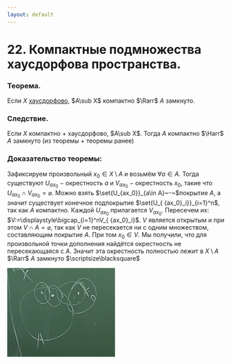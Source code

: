 ```yaml
---
layout: default
---
```

# 22. Компактные подмножества хаусдорфова пространства.

### Теорема.
Если $X$ [хаусдорфово](15-04-24.md), $A\sub X$ компактно $\Rarr$ $A$ замкнуто.

### Следствие.
Если $X$ компактно + хаусдорфово, $A\sub X$.
Тогда $A$ компактно $\Harr$ $A$ замкнуто (из теоремы + теоремы ранее)

### Доказательство теоремы:
Зафиксируем произвольный $x_0\in X\setminus A$ и возьмём $\forall a\in A$.
Тогда существуют $U_{ax_0}~-~$окрестность $a$ и $V_{ax_0}~-~$окрестность $x_0$, такие что $U_{ax_0}\cap V_{ax_0}=\varnothing$.
Можно взять $\set{U_{ax_0}}_{a\in A}~-~$покрытие $A$, а значит существует конечное подпокрытие $\set{U_{ {ax_0}_i}}_{i=1}^n$, так как $A$ компактно.
Каждой $U_{ax_0}$ прилагается $V_{ax_0}$. Пересечем их: $V:=\displaystyle\bigcap_{i=1}^nV_{ {ax_0}_i}$.
$V$ является открытым и при этом $V\cap A=\varnothing$, так как $V$ не пересекается ни с одним множеством, составляющим покрытие $A$. При том $x_0\in V$.
Мы получили, что для произвольной точки дополнения найдётся окрестность не пересекающаяся с $A$. Значит эта окрестность полностью лежит в $X\setminus A$ $\Rarr$ $A$ замкнуто  $\scriptsize\blacksquare$

![Untitled](sem2/notes/topology/notes/15-04-24/Untitled%202.png)